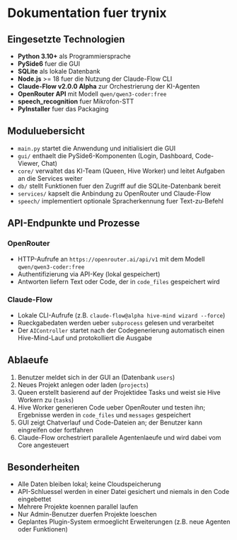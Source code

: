 # Dokumentation fuer trynix

## Eingesetzte Technologien
- **Python 3.10+** als Programmiersprache
- **PySide6** fuer die GUI
- **SQLite** als lokale Datenbank
- **Node.js** >= 18 fuer die Nutzung der Claude-Flow CLI
- **Claude-Flow v2.0.0 Alpha** zur Orchestrierung der KI-Agenten
- **OpenRouter API** mit Modell `qwen/qwen3-coder:free`
- **speech_recognition** fuer Mikrofon-STT
- **PyInstaller** fuer das Packaging

## Moduluebersicht
- `main.py` startet die Anwendung und initialisiert die GUI
- `gui/` enthaelt die PySide6-Komponenten (Login, Dashboard, Code-Viewer, Chat)
- `core/` verwaltet das KI-Team (Queen, Hive Worker) und leitet Aufgaben an die Services weiter
- `db/` stellt Funktionen fuer den Zugriff auf die SQLite-Datenbank bereit
- `services/` kapselt die Anbindung zu OpenRouter und Claude-Flow
- `speech/` implementiert optionale Spracherkennung fuer Text-zu-Befehl

## API-Endpunkte und Prozesse
### OpenRouter
- HTTP-Aufrufe an `https://openrouter.ai/api/v1` mit dem Modell `qwen/qwen3-coder:free`
- Authentifizierung via API-Key (lokal gespeichert)
- Antworten liefern Text oder Code, der in `code_files` gespeichert wird

### Claude-Flow
- Lokale CLI-Aufrufe (z.B. `claude-flow@alpha hive-mind wizard --force`)
- Rueckgabedaten werden ueber `subprocess` gelesen und verarbeitet
- Der `AIController` startet nach der Codegenerierung automatisch einen Hive-Mind-Lauf und protokolliert die Ausgabe

## Ablaeufe
1. Benutzer meldet sich in der GUI an (Datenbank `users`)
2. Neues Projekt anlegen oder laden (`projects`)
3. Queen erstellt basierend auf der Projektidee Tasks und weist sie Hive Workern zu (`tasks`)
4. Hive Worker generieren Code ueber OpenRouter und testen ihn; Ergebnisse werden in `code_files` und `messages` gespeichert
5. GUI zeigt Chatverlauf und Code-Dateien an; der Benutzer kann eingreifen oder fortfahren
6. Claude-Flow orchestriert parallele Agentenlaeufe und wird dabei vom Core angesteuert

## Besonderheiten
- Alle Daten bleiben lokal; keine Cloudspeicherung
- API-Schluessel werden in einer Datei gesichert und niemals in den Code eingebettet
- Mehrere Projekte koennen parallel laufen
- Nur Admin-Benutzer duerfen Projekte loeschen
- Geplantes Plugin-System ermoeglicht Erweiterungen (z.B. neue Agenten oder Funktionen)
